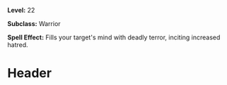 <!-- TITLE: Skill: Shout Expletives -->
<!-- SUBTITLE:  -->

**Level:** 22

**Subclass:** Warrior

**Spell Effect:** Fills your target's mind with deadly terror, inciting increased hatred.

# Header